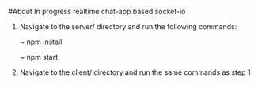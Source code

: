 #About
In progress realtime chat-app based socket-io

1. Navigate to the server/ directory and run the following commands:


	~ npm install 

	~ npm start

2. Navigate to the client/ directory and run the same commands as step 1
